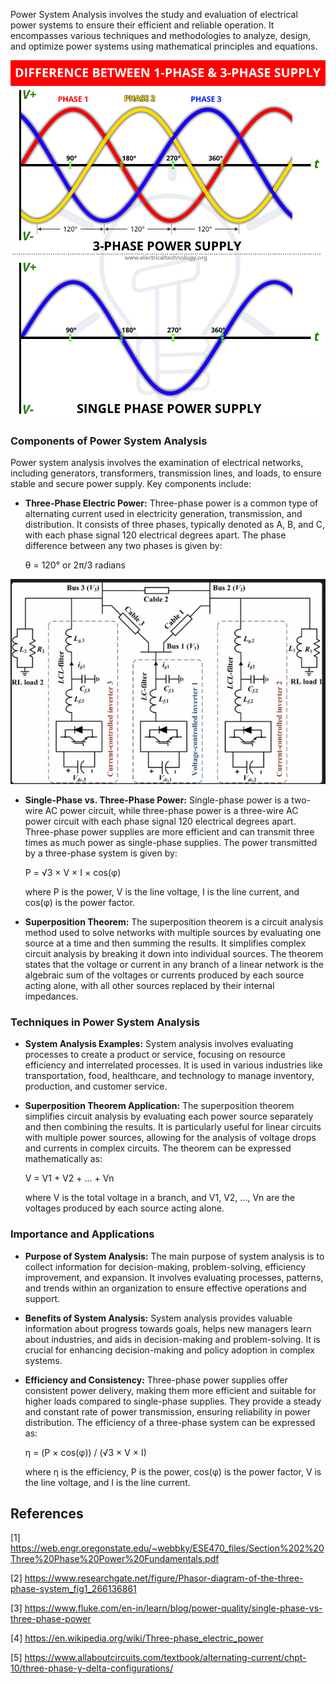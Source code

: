 Power System Analysis involves the study and evaluation of electrical power systems to ensure their efficient and reliable operation. It encompasses various techniques and methodologies to analyze, design, and optimize power systems using mathematical principles and equations.

![image](1.webp)

### Components of Power System Analysis

Power system analysis involves the examination of electrical networks, including generators, transformers, transmission lines, and loads, to ensure stable and secure power supply. Key components include:

- **Three-Phase Electric Power:** Three-phase power is a common type of alternating current used in electricity generation, transmission, and distribution. It consists of three phases, typically denoted as A, B, and C, with each phase signal 120 electrical degrees apart. The phase difference between any two phases is given by:


  θ = 120° or 2π/3 radians

![image](1.jpg)

- **Single-Phase vs. Three-Phase Power:** Single-phase power is a two-wire AC power circuit, while three-phase power is a three-wire AC power circuit with each phase signal 120 electrical degrees apart. Three-phase power supplies are more efficient and can transmit three times as much power as single-phase supplies. The power transmitted by a three-phase system is given by:

  P = √3 × V × I × cos(φ)

  where P is the power, V is the line voltage, I is the line current, and cos(φ) is the power factor.

- **Superposition Theorem:** The superposition theorem is a circuit analysis method used to solve networks with multiple sources by evaluating one source at a time and then summing the results. It simplifies complex circuit analysis by breaking it down into individual sources. The theorem states that the voltage or current in any branch of a linear network is the algebraic sum of the voltages or currents produced by each source acting alone, with all other sources replaced by their internal impedances.

### Techniques in Power System Analysis

- **System Analysis Examples:** System analysis involves evaluating processes to create a product or service, focusing on resource efficiency and interrelated processes. It is used in various industries like transportation, food, healthcare, and technology to manage inventory, production, and customer service.

- **Superposition Theorem Application:** The superposition theorem simplifies circuit analysis by evaluating each power source separately and then combining the results. It is particularly useful for linear circuits with multiple power sources, allowing for the analysis of voltage drops and currents in complex circuits. The theorem can be expressed mathematically as:

  V = V1 + V2 + ... + Vn

  where V is the total voltage in a branch, and V1, V2, ..., Vn are the voltages produced by each source acting alone.

### Importance and Applications

- **Purpose of System Analysis:** The main purpose of system analysis is to collect information for decision-making, problem-solving, efficiency improvement, and expansion. It involves evaluating processes, patterns, and trends within an organization to ensure effective operations and support.

- **Benefits of System Analysis:** System analysis provides valuable information about progress towards goals, helps new managers learn about industries, and aids in decision-making and problem-solving. It is crucial for enhancing decision-making and policy adoption in complex systems.

- **Efficiency and Consistency:** Three-phase power supplies offer consistent power delivery, making them more efficient and suitable for higher loads compared to single-phase supplies. They provide a steady and constant rate of power transmission, ensuring reliability in power distribution. The efficiency of a three-phase system can be expressed as:

  η = (P × cos(φ)) / (√3 × V × I)

  where η is the efficiency, P is the power, cos(φ) is the power factor, V is the line voltage, and I is the line current.

## References

[1] https://web.engr.oregonstate.edu/~webbky/ESE470_files/Section%202%20Three%20Phase%20Power%20Fundamentals.pdf

[2] https://www.researchgate.net/figure/Phasor-diagram-of-the-three-phase-system_fig1_266136861

[3] https://www.fluke.com/en-in/learn/blog/power-quality/single-phase-vs-three-phase-power

[4] https://en.wikipedia.org/wiki/Three-phase_electric_power

[5] https://www.allaboutcircuits.com/textbook/alternating-current/chpt-10/three-phase-y-delta-configurations/